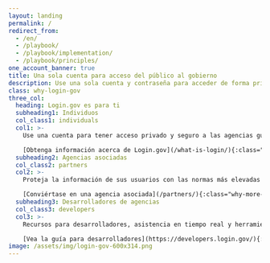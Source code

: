 ```yaml
---
layout: landing
permalink: /
redirect_from:
  - /en/
  - /playbook/
  - /playbook/implementation/
  - /playbook/principles/
one_account_banner: true
title: Una sola cuenta para acceso del público al gobierno
description: Use una sola cuenta y contraseña para acceder de forma privada y segura a las agencias gubernamentales participantes.
class: why-login-gov
three_col:
  heading: Login.gov es para ti
  subheading1: Individuos
  col_class1: individuals
  col1: >-
    Use una cuenta para tener acceso privado y seguro a las agencias gubernamentales participantes.

    [Obtenga información acerca de Login.gov](/what-is-login/){:class="why-more-info"}
  subheading2: Agencias asociadas
  col_class2: partners
  col2: >-
    Proteja la información de sus usuarios con las normas más elevadas de seguridad digital y la experiencia del usuario. Login.gov se encarga del desarrollo de software, las operaciones de seguridad y la atención al cliente para que usted no tenga que hacerlo.

    [Conviértase en una agencia asociada](/partners/){:class="why-more-info"}
  subheading3: Desarrolladores de agencias
  col_class3: developers
  col3: >-
    Recursos para desarrolladores, asistencia en tiempo real y herramientas modernas para ayudarle a instalar y poner en función su aplicación con Login.gov.

    [Vea la guía para desarrolladores](https://developers.login.gov/){:class="why-more-info"} twitter_card: large
image: /assets/img/login-gov-600x314.png
---
```

